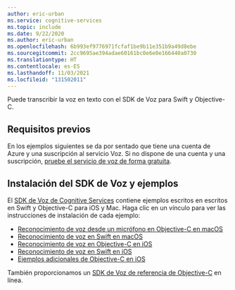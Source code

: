 ```yaml
---
author: eric-urban
ms.service: cognitive-services
ms.topic: include
ms.date: 9/22/2020
ms.author: eric-urban
ms.openlocfilehash: 6b993ef9776971fcfaf1be9b11e351b9a49d8ebe
ms.sourcegitcommit: 2cc9695ae394adae60161bc0e6e0e166440a0730
ms.translationtype: HT
ms.contentlocale: es-ES
ms.lasthandoff: 11/03/2021
ms.locfileid: "131502011"
---
```

Puede transcribir la voz en texto con el SDK de Voz para Swift y Objective-C.

## <a name="prerequisites"></a>Requisitos previos

En los ejemplos siguientes se da por sentado que tiene una cuenta de Azure y una suscripción al servicio Voz. Si no dispone de una cuenta y una suscripción, [pruebe el servicio de voz de forma gratuita](../../../overview.md#try-the-speech-service-for-free).

## <a name="install-speech-sdk-and-samples"></a>Instalación del SDK de Voz y ejemplos

El [SDK de Voz de Cognitive Services](https://github.com/Azure-Samples/cognitive-services-speech-sdk) contiene ejemplos escritos en escritos en Swift y Objective-C para iOS y Mac. Haga clic en un vínculo para ver las instrucciones de instalación de cada ejemplo:

* [Reconocimiento de voz desde un micrófono en Objective-C en macOS](https://github.com/Azure-Samples/cognitive-services-speech-sdk/tree/master/quickstart/objectivec/macos/from-microphone)
* [Reconocimiento de voz en Swift en macOS](https://github.com/Azure-Samples/cognitive-services-speech-sdk/tree/master/quickstart/swift/macos/from-microphone)
* [Reconocimiento de voz en Objective-C en iOS](https://github.com/Azure-Samples/cognitive-services-speech-sdk/tree/master/quickstart/objectivec/ios/from-microphone)
* [Reconocimiento de voz en Swift en iOS](https://github.com/Azure-Samples/cognitive-services-speech-sdk/tree/master/quickstart/swift/ios/from-microphone)
* [Ejemplos adicionales de Objective-C en iOS](https://github.com/Azure-Samples/cognitive-services-speech-sdk/tree/master/samples/objective-c/ios)

También proporcionamos un [SDK de Voz de referencia de Objective-C](/objectivec/cognitive-services/speech/) en línea.
